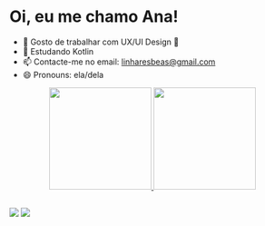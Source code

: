 <h1> Oi, eu me chamo Ana! </h1>

- 🔭 Gosto de trabalhar com UX/UI Design 🥰
- 🌱 Estudando Kotlin
- 📫 Contacte-me no email: linharesbeas@gmail.com
- 😄 Pronouns: ela/dela

<div align="center">
  <a href="https://github.com/analinsq">
  <img height="180em" src="https://github-readme-stats.vercel.app/api?username=analinsq&show_icons=true&theme=dracula&include_all_commits=true&count_private=true"/>
  <img height="180em" src="https://github-readme-stats.vercel.app/api/top-langs/?username=analinsq&layout=compact&langs_count=7&theme=dracula"/>
</div>
  
 ##
  
  <div> 
  <a href = "mailto:linharesbeas@gmail.com"><img src="https://img.shields.io/badge/-Gmail-%23333?style=for-the-badge&logo=gmail&logoColor=white" target="_blank"></a>
  <a href="https://www.linkedin.com/in/beatriz-linhares/" target="_blank"><img src="https://img.shields.io/badge/-LinkedIn-%230077B5?style=for-the-badge&logo=linkedin&logoColor=white" target="_blank"></a> 
 
</div>
 
